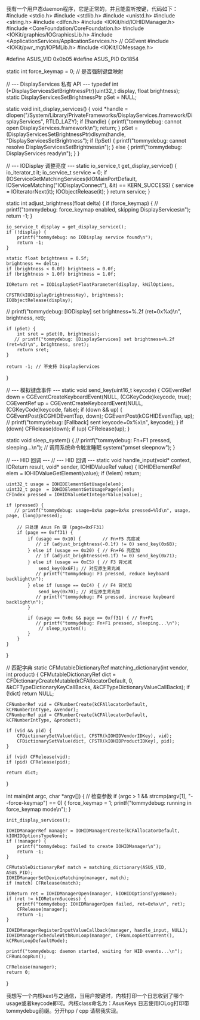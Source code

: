我有一个用户态daemon程序，它是正常的，并且能监听按键，代码如下：
#include <stdio.h>
#include <stdlib.h>
#include <unistd.h>
#include <string.h>
#include <dlfcn.h>
#include <IOKit/hid/IOHIDManager.h>
#include <CoreFoundation/CoreFoundation.h>
#include <IOKit/graphics/IOGraphicsLib.h>
#include <ApplicationServices/ApplicationServices.h>  // CGEvent
#include <IOKit/pwr_mgt/IOPMLib.h>
#include <IOKit/IOMessage.h>



#define ASUS_VID 0x0b05
#define ASUS_PID 0x1854

static int force_keymap = 0;  // 是否强制键盘映射

// --- DisplayServices 私有 API ---
typedef int (*DisplayServicesSetBrightnessPtr)(uint32_t display, float brightness);
static DisplayServicesSetBrightnessPtr pSet = NULL;

static void init_display_services() {
    void *handle = dlopen("/System/Library/PrivateFrameworks/DisplayServices.framework/DisplayServices", RTLD_LAZY);
    if (!handle) {
        printf("tommydebug: cannot open DisplayServices.framework\n");
        return;
    }
    pSet = (DisplayServicesSetBrightnessPtr)dlsym(handle, "DisplayServicesSetBrightness");
    if (!pSet) {
        printf("tommydebug: cannot resolve DisplayServicesSetBrightness\n");
    } else {
        printf("tommydebug: DisplayServices ready\n");
    }
}

// --- IODisplay 调整亮度 ---
static io_service_t get_display_service() {
    io_iterator_t it;
    io_service_t service = 0;
    if (IOServiceGetMatchingServices(kIOMainPortDefault,
                                     IOServiceMatching("IODisplayConnect"),
                                     &it) == KERN_SUCCESS) {
        service = IOIteratorNext(it);
        IOObjectRelease(it);
    }
    return service;
}

static int adjust_brightness(float delta) {
    if (force_keymap) {
       // printf("tommydebug: force_keymap enabled, skipping DisplayServices\n");
        return -1;
    }

    io_service_t display = get_display_service();
    if (!display) {
        printf("tommydebug: no IODisplay service found\n");
        return -1;
    }

    static float brightness = 0.5f;
    brightness += delta;
    if (brightness < 0.0f) brightness = 0.0f;
    if (brightness > 1.0f) brightness = 1.0f;

    IOReturn ret = IODisplaySetFloatParameter(display, kNilOptions,
                                              CFSTR(kIODisplayBrightnessKey), brightness);
    IOObjectRelease(display);

   // printf("tommydebug: [IODisplay] set brightness=%.2f (ret=0x%x)\n", brightness, ret);

    if (pSet) {
        int sret = pSet(0, brightness);
       // printf("tommydebug: [DisplayServices] set brightness=%.2f (ret=%d)\n", brightness, sret);
        return sret;
    }

    return -1; // 不支持 DisplayServices
}

// --- 模拟键盘事件 ---
static void send_key(uint16_t keycode) {
    CGEventRef down = CGEventCreateKeyboardEvent(NULL, (CGKeyCode)keycode, true);
    CGEventRef up   = CGEventCreateKeyboardEvent(NULL, (CGKeyCode)keycode, false);
    if (down && up) {
        CGEventPost(kCGHIDEventTap, down);
        CGEventPost(kCGHIDEventTap, up);
       // printf("tommydebug: [Fallback] sent keycode=0x%x\n", keycode);
    }
    if (down) CFRelease(down);
    if (up) CFRelease(up);
}


static void sleep_system() {
   // printf("tommydebug: Fn+F1 pressed, sleeping...\n");
        // 调用系统命令触发睡眠
        system("pmset sleepnow");
}

// --- HID 回调 ---
// --- HID 回调 ---
static void handle_input(void* context,
                         IOReturn result,
                         void* sender,
                         IOHIDValueRef value) {
    IOHIDElementRef elem = IOHIDValueGetElement(value);
    if (!elem) return;

    uint32_t usage = IOHIDElementGetUsage(elem);
    uint32_t page  = IOHIDElementGetUsagePage(elem);
    CFIndex pressed = IOHIDValueGetIntegerValue(value);

    if (pressed) {
       // printf("tommydebug: usage=0x%x page=0x%x pressed=%ld\n", usage, page, (long)pressed);

        // 只处理 Asus Fn 键 (page=0xFF31)
        if (page == 0xff31) {
            if (usage == 0x10) {        // Fn+F5 亮度减
               // if (adjust_brightness(-0.1f) != 0) send_key(0x6B);
            } else if (usage == 0x20) { // Fn+F6 亮度加
               // if (adjust_brightness(+0.1f) != 0) send_key(0x71);
            } else if (usage == 0xC5) { // F3 背光减
                send_key(0x6F); // 对应原生背光减
               // printf("tommydebug: F3 pressed, reduce keyboard backlight\n");
            } else if (usage == 0xC4) { // F4 背光加
                send_key(0x70); // 对应原生背光加
               // printf("tommydebug: F4 pressed, increase keyboard backlight\n");
            }
            
            if (usage == 0x6c && page == 0xff31) { // Fn+F1
               // printf("tommydebug: Fn+F1 pressed, sleeping...\n");
                // sleep_system();
            }
        }
    }
}

// 匹配字典
static CFMutableDictionaryRef matching_dictionary(int vendor, int product) {
    CFMutableDictionaryRef dict = CFDictionaryCreateMutable(kCFAllocatorDefault, 0,
                                                           &kCFTypeDictionaryKeyCallBacks,
                                                           &kCFTypeDictionaryValueCallBacks);
    if (!dict) return NULL;

    CFNumberRef vid = CFNumberCreate(kCFAllocatorDefault, kCFNumberIntType, &vendor);
    CFNumberRef pid = CFNumberCreate(kCFAllocatorDefault, kCFNumberIntType, &product);

    if (vid && pid) {
        CFDictionarySetValue(dict, CFSTR(kIOHIDVendorIDKey), vid);
        CFDictionarySetValue(dict, CFSTR(kIOHIDProductIDKey), pid);
    }

    if (vid) CFRelease(vid);
    if (pid) CFRelease(pid);

    return dict;
}

int main(int argc, char *argv[]) {
    // 检查参数
    if (argc > 1 && strcmp(argv[1], "--force-keymap") == 0) {
        force_keymap = 1;
        printf("tommydebug: running in force_keymap mode\n");
    }

    init_display_services();

    IOHIDManagerRef manager = IOHIDManagerCreate(kCFAllocatorDefault, kIOHIDOptionsTypeNone);
    if (!manager) {
        printf("tommydebug: failed to create IOHIDManager\n");
        return -1;
    }

    CFMutableDictionaryRef match = matching_dictionary(ASUS_VID, ASUS_PID);
    IOHIDManagerSetDeviceMatching(manager, match);
    if (match) CFRelease(match);

    IOReturn ret = IOHIDManagerOpen(manager, kIOHIDOptionsTypeNone);
    if (ret != kIOReturnSuccess) {
        printf("tommydebug: IOHIDManagerOpen failed, ret=0x%x\n", ret);
        CFRelease(manager);
        return -1;
    }

    IOHIDManagerRegisterInputValueCallback(manager, handle_input, NULL);
    IOHIDManagerScheduleWithRunLoop(manager, CFRunLoopGetCurrent(), kCFRunLoopDefaultMode);

    printf("tommydebug: daemon started, waiting for HID events...\n");
    CFRunLoopRun();

    CFRelease(manager);
    return 0;
}

我想写一个内核kext与之通信，当用户按键时，内核打印一个日志收到了哪个usage或者keycode即可。内核class命名为：AsusKeys 日志使用IOLog打印带tommydebug前缀。分开hpp / cpp 请帮我实现。
